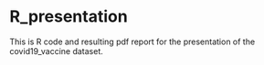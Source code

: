 # R_presentation

This is R code and resulting pdf report for the presentation of the covid19_vaccine dataset.
